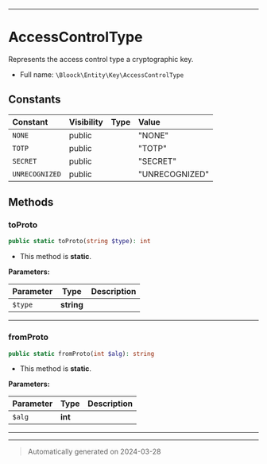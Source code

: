 ***

# AccessControlType

Represents the access control type a cryptographic key.



* Full name: `\Bloock\Entity\Key\AccessControlType`


## Constants

| Constant | Visibility | Type | Value |
|:---------|:-----------|:-----|:------|
|`NONE`|public| |&quot;NONE&quot;|
|`TOTP`|public| |&quot;TOTP&quot;|
|`SECRET`|public| |&quot;SECRET&quot;|
|`UNRECOGNIZED`|public| |&quot;UNRECOGNIZED&quot;|


## Methods


### toProto



```php
public static toProto(string $type): int
```



* This method is **static**.




**Parameters:**

| Parameter | Type | Description |
|-----------|------|-------------|
| `$type` | **string** |  |





***

### fromProto



```php
public static fromProto(int $alg): string
```



* This method is **static**.




**Parameters:**

| Parameter | Type | Description |
|-----------|------|-------------|
| `$alg` | **int** |  |





***


***
> Automatically generated on 2024-03-28
